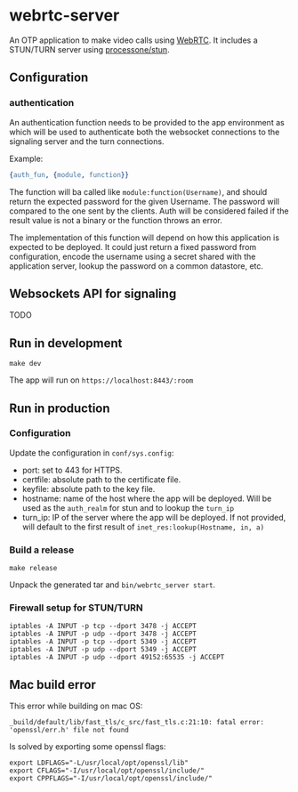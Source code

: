 # webrtc-server

An OTP application to make video calls using [WebRTC](https://webrtc.org/). It includes a STUN/TURN server using [processone/stun](https://github.com/processone/stun).

## Configuration
### authentication

An authentication function needs to be provided to the app
environment as which will be used to authenticate both the websocket
connections to the signaling server and the turn connections.

Example:

``` erlang
{auth_fun, {module, function}}
```

The function will ba called like `module:function(Username)`, and
should return the expected password for the given Username. The
password will compared to the one sent by the clients. Auth will be
considered failed if the result value is not a binary or the function
throws an error.

The implementation of this function will depend on how this
application is expected to be deployed. It could just return a fixed
password from configuration, encode the username using a secret shared
with the application server, lookup the password on a common
datastore, etc.

## Websockets API for signaling

TODO

## Run in development

    make dev

The app will run on `https://localhost:8443/:room`

## Run in production

### Configuration
Update the configuration in `conf/sys.config`:

* port: set to 443 for HTTPS.
* certfile: absolute path to the certificate file.
* keyfile: absolute path to the key file.
* hostname: name of the host where the app will be deployed. Will be
  used as the `auth_realm` for stun and to lookup the `turn_ip`
* turn_ip: IP of the server where the app will be deployed. If not
  provided, will default to the first result of
  `inet_res:lookup(Hostname, in, a)`

### Build a release

    make release

Unpack the generated tar and `bin/webrtc_server start`.

### Firewall setup for STUN/TURN

```
iptables -A INPUT -p tcp --dport 3478 -j ACCEPT
iptables -A INPUT -p udp --dport 3478 -j ACCEPT
iptables -A INPUT -p tcp --dport 5349 -j ACCEPT
iptables -A INPUT -p udp --dport 5349 -j ACCEPT
iptables -A INPUT -p udp --dport 49152:65535 -j ACCEPT
```

## Mac build error

This error while building on mac OS:

```
_build/default/lib/fast_tls/c_src/fast_tls.c:21:10: fatal error: 'openssl/err.h' file not found
```

Is solved by exporting some openssl flags:

```
export LDFLAGS="-L/usr/local/opt/openssl/lib"
export CFLAGS="-I/usr/local/opt/openssl/include/"
export CPPFLAGS="-I/usr/local/opt/openssl/include/"
```
